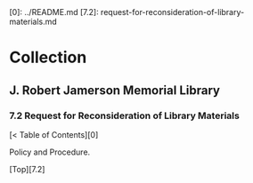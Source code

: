 <head>
	<link rel="stylesheet" type="text/css" href="../main.css">
</head>
[0]: ../README.md
[7.2]: request-for-reconsideration-of-library-materials.md

# Collection
## J. Robert Jamerson Memorial Library
### 7.2 Request for Reconsideration of Library Materials
[< Table of Contents][0]

Policy and Procedure.

[Top][7.2]
